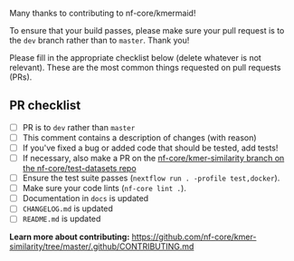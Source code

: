 Many thanks to contributing to nf-core/kmermaid!

To ensure that your build passes, please make sure your pull request is to the `dev` branch rather than to `master`. Thank you!

Please fill in the appropriate checklist below (delete whatever is not relevant). These are the most common things requested on pull requests (PRs).

## PR checklist
 - [ ] PR is to `dev` rather than `master`
 - [ ] This comment contains a description of changes (with reason)
 - [ ] If you've fixed a bug or added code that should be tested, add tests!
 - [ ] If necessary, also make a PR on the [nf-core/kmer-similarity branch on the nf-core/test-datasets repo]( https://github.com/nf-core/test-datasets/pull/new/nf-core/kmer-similarity)
 - [ ] Ensure the test suite passes (`nextflow run . -profile test,docker`).
 - [ ] Make sure your code lints (`nf-core lint .`).
 - [ ] Documentation in `docs` is updated
 - [ ] `CHANGELOG.md` is updated
 - [ ] `README.md` is updated

**Learn more about contributing:** https://github.com/nf-core/kmer-similarity/tree/master/.github/CONTRIBUTING.md
